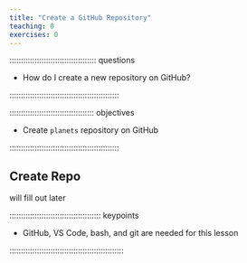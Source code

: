 ```yaml
---
title: "Create a GitHub Repository"
teaching: 0
exercises: 0
---
```


:::::::::::::::::::::::::::::::::::::: questions 

- How do I create a new repository on GitHub?

::::::::::::::::::::::::::::::::::::::::::::::::

::::::::::::::::::::::::::::::::::::: objectives

- Create `planets` repository on GitHub

::::::::::::::::::::::::::::::::::::::::::::::::

## Create Repo

will fill out later

:::::::::::::::::::::::::::::::::::::::: keypoints

- GitHub, VS Code, bash, and git are needed for this lesson

::::::::::::::::::::::::::::::::::::::::::::::::::